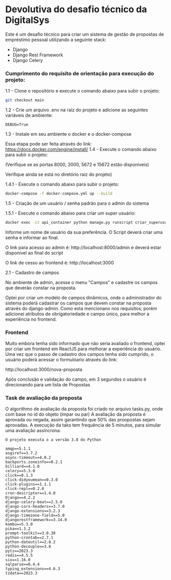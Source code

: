 # Devolutiva do desafio técnico da DigitalSys

Este é um desafio técnico para criar um sistema de gestão de propostas de empréstimo pessoal utilizando a seguinte stack:

- Django
- Django Rest Framework
- Django Celery

### Cumprimento do requisito de orientação para execução do projeto:
1.1 - Clone o repositório e execute o comando abaixo para subir o projeto:

```bash
git checkout main
```

1.2 - Crie um arquivo .env na raiz do projeto e adicione as seguintes variáveis de ambiente:

```
DEBUG=True
```
1.3 - Instale em seu ambiente o docker e o docker-compose

Essa etapa pode ser feita através do link: https://docs.docker.com/engine/install/
1.4 - Execute o comando abaixo para subir o projeto:

(Verifique se as portas 8000, 3000, 5672 e 15672 estão disponíveis)

Verifique ainda se está no diretório raiz do projeto)


1.4.1 - Execute o comando abaixo para subir o projeto:

```bash 
docker-compose -f docker-compose.yml up --build
```

1.5 - Criação de um usuário / senha padrão para o admin do sistema

1.5.1 - Execute o comando abaixo para criar um super usuário:

```bash
docker exec -it api_container python manage.py runscript criar_superusuario
``` 
Informe um nome de usuário da sua preferência. O Script deverá criar uma senha e informar ao final.

O link para acesso ao admin é: http://localhost:8000/admin e deverá estar disponível ao final do script

O link de cesso ao frontend é: http://localhost:3000

2.1 - Cadastro de campos

No ambiente de admin, acesse o menu "Campos" e cadastre os campos que deverão constar na proposta.

Optei por criar um modelo de campos dinâmicos, onde o 
administrador do sistema poderá cadastrar os campos que 
devem constar na proposta através do django-admin. Como esta mencionano nos requisitos; porém adicionei atributos de obrigatoriedade e campo único, para melhor a experiência no frontend.


### Frontend

Muito embora tenha sido informado que não seria avaliado o frontend, optei por criar 
um frontend em ReactJS para melhorar a experiência do usuário.
Uma vez que o passo de cadastro dos campos tenha sido cumprido, o usuário poderá acessar o formulóario através do link:

http://localhost:3000/nova-proposta

Após conclusão e validação do campo, em 3 segundos o usuário é direcionando para um lista de Propostas


### Task de avaliação da proposta
O algorithmo de avaliação da proposta foi criado no arquivo tasks.py, 
onde com base no id do objeto (ímpar ou par) A avaliação da proposta é aprovada ou negada, assim
garantindo que 50% das proopostas sejam aprovadas. A execução da taks tem frequência de 5 minutos, 
para simular uma avaliação assíncrona.


```
O projeto executa o a versão 3.8 do Python

amqp==5.1.1
asgiref==3.7.2
async-timeout==4.0.2
backports.zoneinfo==0.2.1
billiard==4.1.0
celery==5.3.0
click==8.1.3
click-didyoumean==0.3.0
click-plugins==1.1.1
click-repl==0.2.0
cron-descriptor==1.4.0
Django==4.2.2
django-celery-beat==2.5.0
django-cors-headers==3.7.0
django-extensions==3.2.3
django-timezone-field==5.0
djangorestframework==3.14.0
kombu==5.3.0
pika==1.3.2
prompt-toolkit==3.0.38
python-crontab==2.7.1
python-dateutil==2.8.2
python-decouple==3.8
pytz==2023.3
redis==4.5.5
six==1.16.0
sqlparse==0.4.4
typing_extensions==4.6.3
tzdata==2023.3

```
